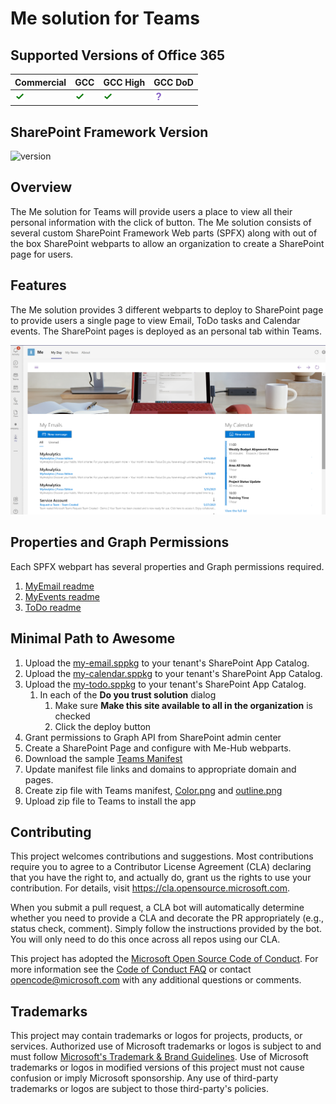 # Me solution for Teams

## Supported Versions of Office 365
Commercial|GCC|GCC High|GCC DoD
-|-|-|-
![Supported](assets/supported.png)|![Supported](assets/supported.png)|![Unknown](assets/supported.png)|![Unknown](assets/unknown-supported.png)


## SharePoint Framework Version
![version](https://img.shields.io/badge/version-1.11-green.svg)

## Overview

The Me solution for Teams will provide users a place to view all their 
personal information with the click of button. The Me solution consists of several custom SharePoint Framework Web parts (SPFX) along with out of the box SharePoint webparts to allow an organization to 
create a SharePoint page for users. 

## Features

The Me solution provides 3 different webparts to deploy to SharePoint page to provide users a single page to view Email, ToDo tasks and Calendar events. The SharePoint pages is deployed as an personal tab within Teams. 

![MeHub](assets/MeHub.png)

## Properties and Graph Permissions

Each SPFX webpart has several properties and Graph permissions required. 

1. [MyEmail readme](./src/email/readme.md)
2. [MyEvents readme](./src/events/readme.md)
3. [ToDo readme](./src/todo/readme.md)


## Minimal Path to Awesome
1. Upload the [my-email.sppkg](./solution/my-email.sppkg) to your tenant's SharePoint App Catalog.
2. Upload the [my-calendar.sppkg](./solution/my-calendar.sppkg) to your tenant's SharePoint App Catalog.
3. Upload the [my-todo.sppkg](./solution/my-todo.sppkg) to your tenant's SharePoint App Catalog.
    1. In each of the **Do you trust solution** dialog
        1. Make sure **Make this site available to all in the organization** is checked
        1. Click the deploy button
4. Grant permissions to Graph API from SharePoint admin center 
5. Create a SharePoint Page and configure with Me-Hub webparts.
6. Download the sample [Teams Manifest](./solution/Me-Hub%20Team%20Manifest/manifest.json)
7. Update manifest file links and domains to appropriate domain and pages. 
8. Create zip file with Teams manifest, [Color.png](./solution/Me-Hub%20Team%20Manifest/color.png) and [outline.png](./solution/Me-Hub%20Team%20Manifest/outline.png)
8. Upload zip file to Teams to install the app



## Contributing

This project welcomes contributions and suggestions.  Most contributions require you to agree to a
Contributor License Agreement (CLA) declaring that you have the right to, and actually do, grant us
the rights to use your contribution. For details, visit https://cla.opensource.microsoft.com.

When you submit a pull request, a CLA bot will automatically determine whether you need to provide
a CLA and decorate the PR appropriately (e.g., status check, comment). Simply follow the instructions
provided by the bot. You will only need to do this once across all repos using our CLA.

This project has adopted the [Microsoft Open Source Code of Conduct](https://opensource.microsoft.com/codeofconduct/).
For more information see the [Code of Conduct FAQ](https://opensource.microsoft.com/codeofconduct/faq/) or
contact [opencode@microsoft.com](mailto:opencode@microsoft.com) with any additional questions or comments.

## Trademarks

This project may contain trademarks or logos for projects, products, or services. Authorized use of Microsoft 
trademarks or logos is subject to and must follow 
[Microsoft's Trademark & Brand Guidelines](https://www.microsoft.com/en-us/legal/intellectualproperty/trademarks/usage/general).
Use of Microsoft trademarks or logos in modified versions of this project must not cause confusion or imply Microsoft sponsorship.
Any use of third-party trademarks or logos are subject to those third-party's policies.
